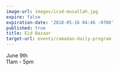 ```yaml
---
image-url: images/icsd-musallah.jpg
expire: false
expiration-date: '2018-05-16 04:46 -0700'
published: true
title: Eid Bazaar
target-url: events/ramadan-daily-program
---
```

June 9th  
11am - 5pm
